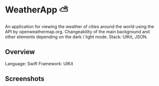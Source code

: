 # WeatherApp :partly_sunny:
An application for viewing the weather of cities around the world using the API by openweathermap.org. Changeability of the main background and other elements depending on the dark / light mode. Stack: UIKit, JSON.
## Overview
Language: Swift
Framework: UIKit
## Screenshots


